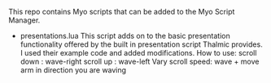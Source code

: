 This repo contains Myo scripts that can be added to the Myo Script Manager.

* presentations.lua
This script adds on to the basic presentation functionality offered by the built in presentation script Thalmic provides. I used their example code and added modifications.
How to use:
scroll down : wave-right
scroll up   : wave-left
Vary scroll speed: wave + move arm in direction you are waving
